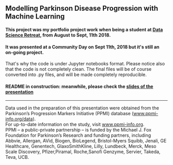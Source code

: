 ## Modelling Parkinson Disease Progression with Machine Learning

#### This project was my portfolio project work when being a student at [Data Science Retreat](https://www.datascienceretreat.com/), from August to Sept, 11th 2018. 

#### It was presented at a Community Day on Sept 11th, 2018 but it's still an on-going project.
That's why the code is under Jupyter notebooks format. Please notice also that the code is not completely clean.
The final files will be of course converted into .py files, and will be made completely reproducible. 

#### README in construction: meanwhile, please check the [slides of the presentation](https://docs.google.com/presentation/d/1JYOB0iaeFfNAEunfd2n1ss4aXawDhqgnOqQDEpzDVks/edit#slide=id.g40eea364a6_2_229)


-------------------

Data used in the preparation of this presentation were obtained from the Parkinson’s Progression Markers Initiative (PPMI) database (www.ppmi-info.org/data).  
For up-to-date information on the study, visit www.ppmi-info.org.  
PPMI – a public-private partnership – is funded by the Michael J. Fox Foundation for Parkinson’s Research 
and funding partners, including Abbvie, Allergan, AVid, Biogen, BioLegend, Bristol-Myers Squibb, Jenali, GE Healthcare, Genentech, GlaxoSmithKline, Lilly, Lundbeck, Merck, Meso Scale Discovery, Pfizer,Piramal, Roche,Sanofi Genzyme, Servier, Takeda, Teva, UCB.
